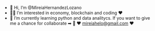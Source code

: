 - 👋 Hi, I’m @MireiaHernandezLozano
- 👩‍💻 I’m interested in economy, blockchain and coding ❤️ 
- 🌱 I’m currently learning python and data analitycs. If you want to give me a chance for collaborate ➡ 💌
❤  mireiahelo@gmail.com  ❤
 

